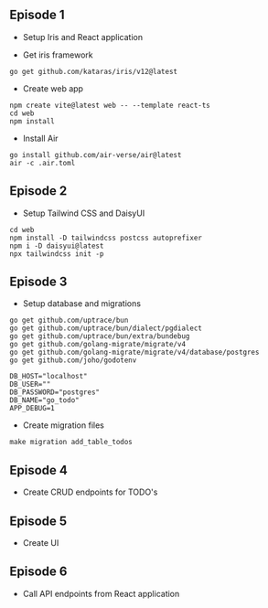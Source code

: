 ## Episode 1

- Setup Iris and React application

- Get iris framework

```
go get github.com/kataras/iris/v12@latest
```

- Create web app

```
npm create vite@latest web -- --template react-ts
cd web
npm install
```

- Install Air

```
go install github.com/air-verse/air@latest
air -c .air.toml
```

## Episode 2

- Setup Tailwind CSS and DaisyUI

```
cd web
npm install -D tailwindcss postcss autoprefixer
npm i -D daisyui@latest
npx tailwindcss init -p
```

## Episode 3

- Setup database and migrations

```
go get github.com/uptrace/bun
go get github.com/uptrace/bun/dialect/pgdialect
go get github.com/uptrace/bun/extra/bundebug
go get github.com/golang-migrate/migrate/v4
go get github.com/golang-migrate/migrate/v4/database/postgres
go get github.com/joho/godotenv
```

```.env
DB_HOST="localhost"
DB_USER=""
DB_PASSWORD="postgres"
DB_NAME="go_todo"
APP_DEBUG=1
```

- Create migration files

```
make migration add_table_todos
```

## Episode 4

- Create CRUD endpoints for TODO's

## Episode 5

- Create UI

## Episode 6

- Call API endpoints from React application
